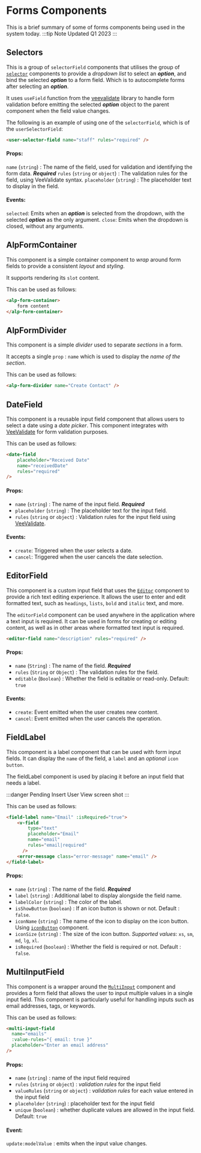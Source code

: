 # Forms Components

This is a brief summary of some of forms components being used in the system today.
:::tip Note
Updated Q1 2023
:::

## Selectors

This is a group of `selectorField` components that utilises the group of [`selector`](components-input.md#xxxselectors) components to provide a *dropdown list* to select an ***option***, and bind the selected ***option*** to a form field. Which is to autocomplete forms after selecting an ***option***.

It uses `useField` function from the [veevalidate](key-libraries.md#veevalidate) library to handle form validation before emitting the selected ***option*** object to the parent component when the field value changes.

The following is an example of using one of the `selectorField`, which is of the `userSelectorField`:

```html
<user-selector-field name="staff" rules="required" />
```

#### Props:

`name` (`string`) : The name of the field, used for validation and identifying the form data. ***Required***
`rules` (`string` or `object`) : The validation rules for the field, using VeeValidate syntax.
`placeholder` (`string`) : The placeholder text to display in the field.

#### Events:

`selected`: Emits when an ***option*** is selected from the dropdown, with the selected ***option*** as the only argument.
`close`: Emits when the dropdown is closed, without any arguments.


<!-- The main difference between userSelector and userSelectorField components is their purpose and usage context.

userSelector is an input component that provides a search interface to select a user from a list. It uses the SearchSelector component and allows users to search and select a user from a list of users fetched from a server. It emits the selected event when a user is selected, and it also emits the fetch event when the user types in the search box. The userSelector component is used as a standalone component to select a user.

On the other hand, userSelectorField is a form component that uses the UserSelector component to select a user and bind the selected user to a form field. It uses the useField hook from the vee-validate library to manage the form field's state and validation. When a user is selected, it emits the selected event and updates the form field's value using the handleChange function returned by the useField hook. The userSelectorField component is used as part of a form to bind the selected user to a form field and validate its value. -->

## AlpFormContainer

This component is a simple container component to *wrap* around form fields to provide a consistent *layout* and *styling*.

It supports rendering its `slot` content.

This can be used as follows:

```html
<alp-form-container>
    form content
</alp-form-container>
```

## AlpFormDivider

This component is a simple *divider* used to separate *sections* in a form. 

It accepts a single `prop` : `name` which is used to display the *name of the section*.

This can be used as follows:

```html
<alp-form-divider name="Create Contact" />
```

## DateField

This component is a reusable input field component that allows users to select a date using a *date picker*. This component integrates with [VeeValidate](key-libraries.md#veevalidate) for form validation purposes.

This can be used as follows:

```html
<date-field
    placeholder="Received Date"
    name="receivedDate"
    rules="required"
/>
```

#### Props:
- `name` (`string`) : The name of the input field. ***Required***
- `placeholder` (`string`) : The placeholder text for the input field.
- `rules` (`string` or `object`) : Validation rules for the input field using [VeeValidate](key-libraries.md#veevalidate).

#### Events:
- `create`: Triggered when the user selects a date.
- `cancel`: Triggered when the user cancels the date selection.

## EditorField
This component is a custom input field that uses the [`Editor`](components-input.md#editor) component to provide a rich text editing experience. It allows the user to enter and edit formatted text, such as `headings`, `lists`, `bold` and `italic` text, and more.

The `editorField` component can be used anywhere in the application where a text input is required. It can be used in forms for creating or editing content, as well as in other areas where formatted text input is required.

```html
<editor-field name="description" rules="required" />
```
#### Props:

- `name` (`String`) : The name of the field. ***Required***
- `rules` (`String` or `Object`) : The validation rules for the field.
- `editable` (`Boolean`) : Whether the field is editable or read-only. Default: `true`

#### Events:

- `create`: Event emitted when the user creates new content.
- `cancel`: Event emitted when the user cancels the operation.

## FieldLabel

This component is a label component that can be used with form input fields. It can display the `name` of the field, a `label` and an *optional* `icon button`. 

The fieldLabel component is used by placing it before an input field that needs a label. 

:::danger Pending
Insert User View screen shot
:::

This can be used as follows:

```html
<field-label name="Email" :isRequired="true">
    <v-field
        type="text"
        placeholder="Email"
        name="email"
        rules="email|required"
      />
    <error-message class="error-message" name="email" />
</field-label>
```

#### Props:

- `name` (`string`) : The name of the field. ***Required***
- `label` (`string`) : Additional label to display alongside the field name.
- `labelColor` (`string`) : The color of the label.
- `isShowButton` (`boolean`) : If an icon button is shown or not. Default : `false`.
- `iconName` (`string`) : The name of the icon to display on the icon button. Using [`iconButton`](components-common.md#iconbutton) component.
- `iconSize` (`string`) : The size of the icon button. *Supported values*: `xs`, `sm`, `md`, `lg`, `xl`.
- `isRequired` (`boolean`) : Whether the field is required or not. Default : `false`.

## MultiInputField

This component is a wrapper around the [`MultiInput`](components-input.md#multiinput) component and provides a form field that allows the user to input multiple values in a single input field. This component is particularly useful for handling inputs such as email addresses, tags, or keywords.

This can be used as follows:

```html
<multi-input-field
  name="emails"
  :value-rules="{ email: true }"
  placeholder="Enter an email address"
/>
```

#### Props:

- `name` (`string`) : name of the input field required
- `rules` (`string` or `object`) : *validation rules* for the input field
- `valueRules` (`string` or `object`) : *validation rules* for each value entered in the input field
- `placeholder` (`string`) : placeholder text for the input field
- `unique` (`boolean`) : whether duplicate values are allowed in the input field. Default: `true`

#### Event:
`update:modelValue` : emits when the input value changes.
